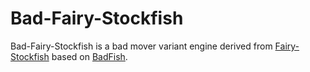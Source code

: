 # Bad-Fairy-Stockfish

Bad-Fairy-Stockfish is a bad mover variant engine derived from [Fairy-Stockfish](https://github.com/ianfab/Fairy-Stockfish) based on [BadFish](https://github.com/SocksPls/BadFish).
